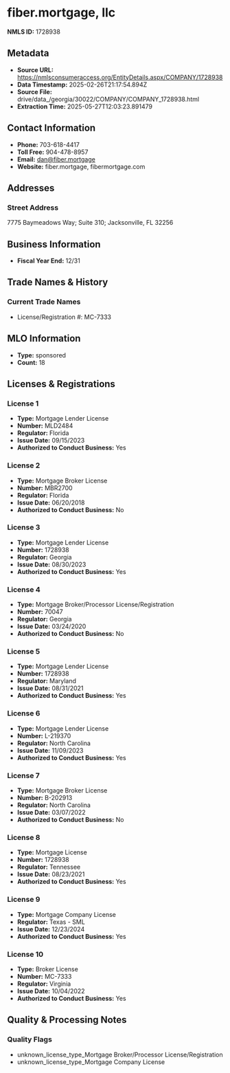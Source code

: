 # fiber.mortgage, llc

**NMLS ID:** 1728938

## Metadata
- **Source URL:** https://nmlsconsumeraccess.org/EntityDetails.aspx/COMPANY/1728938
- **Data Timestamp:** 2025-02-26T21:17:54.894Z
- **Source File:** drive/data_/georgia/30022/COMPANY/COMPANY_1728938.html
- **Extraction Time:** 2025-05-27T12:03:23.891479

## Contact Information
- **Phone:** 703-618-4417
- **Toll Free:** 904-478-8957
- **Email:** dan@fiber.mortgage
- **Website:** fiber.mortgage, fibermortgage.com

## Addresses
### Street Address
7775 Baymeadows Way; Suite 310; Jacksonville, FL 32256

## Business Information
- **Fiscal Year End:** 12/31

## Trade Names & History
### Current Trade Names
- License/Registration #: MC-7333

## MLO Information
- **Type:** sponsored
- **Count:** 18

## Licenses & Registrations

### License 1
- **Type:** Mortgage Lender License
- **Number:** MLD2484
- **Regulator:** Florida
- **Issue Date:** 09/15/2023
- **Authorized to Conduct Business:** Yes

### License 2
- **Type:** Mortgage Broker License
- **Number:** MBR2700
- **Regulator:** Florida
- **Issue Date:** 06/20/2018
- **Authorized to Conduct Business:** No

### License 3
- **Type:** Mortgage Lender License
- **Number:** 1728938
- **Regulator:** Georgia
- **Issue Date:** 08/30/2023
- **Authorized to Conduct Business:** Yes

### License 4
- **Type:** Mortgage Broker/Processor License/Registration
- **Number:** 70047
- **Regulator:** Georgia
- **Issue Date:** 03/24/2020
- **Authorized to Conduct Business:** No

### License 5
- **Type:** Mortgage Lender License
- **Number:** 1728938
- **Regulator:** Maryland
- **Issue Date:** 08/31/2021
- **Authorized to Conduct Business:** Yes

### License 6
- **Type:** Mortgage Lender License
- **Number:** L-219370
- **Regulator:** North Carolina
- **Issue Date:** 11/09/2023
- **Authorized to Conduct Business:** Yes

### License 7
- **Type:** Mortgage Broker License
- **Number:** B-202913
- **Regulator:** North Carolina
- **Issue Date:** 03/07/2022
- **Authorized to Conduct Business:** No

### License 8
- **Type:** Mortgage License
- **Number:** 1728938
- **Regulator:** Tennessee
- **Issue Date:** 08/23/2021
- **Authorized to Conduct Business:** Yes

### License 9
- **Type:** Mortgage Company License
- **Regulator:** Texas - SML
- **Issue Date:** 12/23/2024
- **Authorized to Conduct Business:** Yes

### License 10
- **Type:** Broker License
- **Number:** MC-7333
- **Regulator:** Virginia
- **Issue Date:** 10/04/2022
- **Authorized to Conduct Business:** Yes

## Quality & Processing Notes
### Quality Flags
- unknown_license_type_Mortgage Broker/Processor License/Registration
- unknown_license_type_Mortgage Company License
